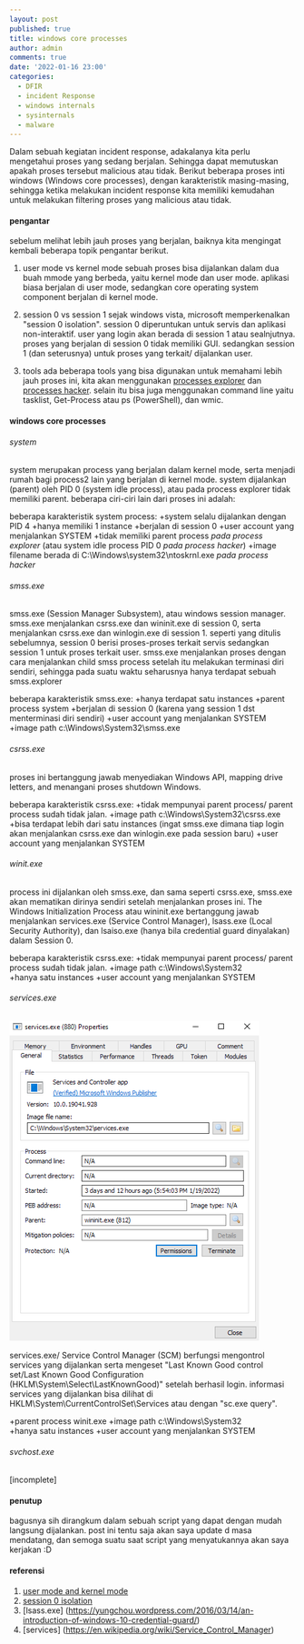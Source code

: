 ```yaml
---
layout: post
published: true
title: windows core processes
author: admin
comments: true
date: '2022-01-16 23:00'
categories:
  - DFIR
  - incident Response
  - windows internals
  - sysinternals
  - malware
---
```

Dalam sebuah kegiatan incident response, adakalanya kita perlu mengetahui proses yang sedang berjalan.
Sehingga dapat memutuskan apakah proses tersebut malicious atau tidak. Berikut beberapa proses inti windows (Windows core processes),
dengan karakteristik masing-masing, sehingga ketika melakukan incident response kita memiliki kemudahan untuk melakukan filtering proses yang malicious atau tidak.


<!--more-->
#### pengantar

sebelum melihat lebih jauh proses yang berjalan, baiknya kita mengingat kembali beberapa topik pengantar berikut.
1. user mode vs kernel mode
sebuah proses bisa dijalankan dalam dua buah mmode yang berbeda, yaitu kernel mode dan user mode. aplikasi biasa berjalan di user mode, sedangkan core operating system component berjalan di kernel mode.

2. session 0 vs session 1
sejak windows vista, microsoft memperkenalkan "session 0 isolation". session 0 diperuntukan untuk servis dan aplikasi non-interaktif. user yang login akan berada di session 1 atau sealnjutnya.
proses yang berjalan di session 0 tidak memiliki GUI. sedangkan session 1 (dan seterusnya) untuk proses yang terkait/ dijalankan user.

3. tools
ada beberapa tools yang bisa digunakan untuk memahami lebih jauh proses ini, kita akan menggunakan [processes explorer](https://docs.microsoft.com/en-us/sysinternals/downloads/process-explorer) dan [processes hacker](https://processhacker.sourceforge.io/).
selain itu bisa juga menggunakan command line yaitu tasklist, Get-Process atau ps (PowerShell), dan wmic.

#### windows core processes
###### system

system merupakan process yang berjalan dalam kernel mode, serta menjadi rumah bagi process2 lain yang berjalan di kernel mode.
system dijalankan (parent) oleh PID 0 (system idle process), atau pada process explorer tidak memiliki parent. beberapa ciri-ciri lain dari proses ini adalah:

beberapa karakteristik system process:
+system selalu dijalankan dengan PID 4
+hanya memiliki 1 instance
+berjalan di session 0
+user account yang menjalankan SYSTEM
+tidak memiliki parent process *pada process explorer* (atau system idle process PID 0 *pada process hacker*)
+image filename berada di C:\Windows\system32\ntoskrnl.exe *pada process hacker*

###### smss.exe

smss.exe (Session Manager Subsystem), atau windows session manager. smss.exe menjalankan csrss.exe dan wininit.exe di session 0, serta menjalankan csrss.exe dan winlogin.exe di session 1.
seperti yang ditulis sebelumnya, session 0 berisi proses-proses terkait servis sedangkan session 1 untuk proses terkait user.
smss.exe menjalankan proses dengan cara menjalankan child smss process setelah itu melakukan terminasi diri sendiri, sehingga pada suatu waktu seharusnya hanya terdapat sebuah smss.explorer

beberapa karakteristik smss.exe:
+hanya terdapat satu instances
+parent process system
+berjalan di session 0 (karena yang session 1 dst menterminasi diri sendiri)
+user account yang menjalankan SYSTEM
+image path c:\Windows\System32\smss.exe

###### csrss.exe

proses ini bertanggung jawab menyediakan Windows API, mapping drive letters, and menangani proses shutdown  Windows.

beberapa karakteristik csrss.exe:
+tidak mempunyai parent process/ parent process sudah tidak jalan.
+image path c:\Windows\System32\csrss.exe
+bisa terdapat lebih dari satu instances (ingat smss.exe dimana tiap login akan menjalankan csrss.exe dan winlogin.exe pada session baru)
+user account yang menjalankan SYSTEM

###### winit.exe

process ini dijalankan oleh smss.exe, dan sama seperti csrss.exe, smss.exe akan mematikan dirinya sendiri setelah menjalankan proses ini.
The Windows Initialization Process atau wininit.exe bertanggung jawab menjalankan services.exe (Service Control Manager), lsass.exe (Local Security Authority), dan lsaiso.exe (hanya bila credential guard dinyalakan) dalam Session 0.

beberapa karakteristik csrss.exe:
+tidak mempunyai parent process/ parent process sudah tidak jalan.
+image path c:\Windows\System32\
+hanya satu instances
+user account yang menjalankan SYSTEM

###### services.exe
![services.exe](/images/services.png)

services.exe/ Service Control Manager (SCM) berfungsi mengontrol services yang dijalankan serta mengeset "Last Known Good control set/Last Known Good Configuration (HKLM\System\Select\LastKnownGood)" setelah berhasil login.
informasi services yang dijalankan bisa dilihat di HKLM\System\CurrentControlSet\Services atau dengan "sc.exe query".

+parent process winit.exe
+image path c:\Windows\System32\
+hanya satu instances
+user account yang menjalankan SYSTEM

###### svchost.exe

[incomplete]

#### penutup
bagusnya sih dirangkum dalam sebuah script yang dapat dengan mudah langsung dijalankan.
post ini tentu saja akan saya update d masa mendatang, dan semoga suatu saat script yang menyatukannya akan saya kerjakan :D

#### referensi
1. [user mode and kernel mode](https://docs.microsoft.com/en-us/windows-hardware/drivers/gettingstarted/user-mode-and-kernel-mode)
2. [session 0 isolation](http://securityinternals.blogspot.com/2014/02/windows-session-0-isolation.html)
3. [lsass.exe] (https://yungchou.wordpress.com/2016/03/14/an-introduction-of-windows-10-credential-guard/)
4. [services] (https://en.wikipedia.org/wiki/Service_Control_Manager)
